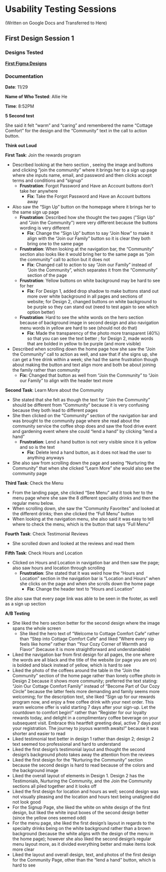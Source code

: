 # Usability Testing Sessions 
(Written on Google Docs and Transferred to Here)

## First Design Session 1

### Designs Tested
**[First Figma Designs](First_Figma_Designs.md)**

### Documentation

**Date**: 11/29

**Name of Who Tested**: Allie He

**Time**: 8:52PM

**5 Second test**

She said it felt “warm” and “caring” and remembered the name “Cottage Comfort” for the design and the “Community” text in the call to action button. 

**Think out Loud** 

**First Task**: Join the rewards program

* Described looking at the hero section , seeing the image and buttons and clicking “join the community” where it brings her to a sign up page where she inputs name, email, and password and then clicks accept terms and conditions and “signup”
  * **Frustration**: Forgot Password and Have an Account buttons don’t take her anywhere
    * **Fix**: Take the Forgot Password and Have an Account buttons away
* Also saw the “Sign Up” button on the homepage where it brings her to the same sign up page
   * **Frustration**: Described how she thought the two pages ("Sign Up" and "Join the Community") were very different because the buttons wording is very different
     * **Fix**: Change the “Sign Up” button to say “Join Now” to make it align with the “Join our Family” button so it is clear they both bring one to the same page
  * **Frustration**: When looking at the navigation bar, the “Community” section also looks like it would bring her to the same page as “join the community” call to action but it does not
     * **Fix**: Changed call to action to say “Join our Family” instead of “Join the Community”, which separates it from the “Community” section of the page
  * **Frustration**: Yellow buttons on white background may be hard to see for her
     * **Fix**: For Design 1, added drop shadow to make buttons stand out more over white background in all pages and sections of website; for Design 2, changed buttons on white background to be purple so they can stand out (need to test again to see which option better)
  * **Frustration**: Hard to see the white words on the hero section because of background image in second design and also navigation menu words in yellow are hard to see (should not do that)
     * **Fix**: Made the transparency of the photo more transparent (40%) so that you can see the text better ; for Design 2, made words that are bolded in yellow to be purple (and more visible)
* Described when scrolling down the home page how she saw the “Join the Community” call to action as well, and saw that if she signs up, she can get a free drink within a week; she had the same frustration though about making the button and text align more and both be about joining the family rather than community
  * **Fix:** Changed that button as well from “Join the Community” to “Join our Family” to align with the header text more 

**Second Task**: Learn More about the Community

* She stated that she felt as though the text for “Join the Community” should be different from “Community” because it is very confusing because they both lead to different pages
* She then clicked on the “Community” section of the navigation bar and was brought to the community page where she read about the community service the coffee shop does and saw the food drive event and gardening event where she could “lend a hand” by clicking “lend a hand”
  * **Frustration**: Lend a hand button is not very visible since it is yellow and so is the text
    * **Fix**: Delete lend a hand button, as it does not lead the user to anything anyways
* She also saw from scrolling down the page and seeing “Nurturing the Community” that when she clicked “Learn More” she would also see the community page

**Third Task**: Check the Menu

* From the landing page, she clicked “See Menu” and it took her to the menu page where she saw the 8 different speciality drinks and then the regular menu below.
* When scrolling down, she saw the “Community Favorites” and looked at the different drinks; then she clicked the “Full Menu” button
* When looking at the navigation menu, she also said it was easy to tell where to check the menu, which is the button that says “Full Menu”

**Fourth Task**: Check Testimonial Reviews

* She scrolled down and looked at the reviews and read them

**Fifth Task**: Check Hours and Location

* Clicked on Hours and Location in navigation bar and then saw the page; also saw hours and location through scrolling
  * **Frustration**: She stated that it was weird how the “Hours and Location” section in the navigation bar is “Location and Hours” when she clicks on the page and when she scrolls down the home page
    * **Fix**: Change the header text to “Hours and Location”

She also saw that every page link was able to be seen in the footer, as well as a sign up section 

**A/B Testing**

* She liked the hero section better for the second design where the image spans the whole screen
  * She liked the hero text of “Welcome to Cottage Comfort Cafe” rather than “Step into Cottage Comfort Cafe” and liked “Where every sip feels like home” rather than “Your Cozy Corner of Warmth and Flavor” (because it is more straightforward and understandable)
* Liked the navigation bar from first design for all pages, the one where the words are all black and the title of the website (or page you are on) is bolded and black instead of yellow, which is hard to see
* Liked the photo of the coffees around the table in the “Join the Community” section of the home page rather than lonely coffee photo in Design 2 because it shows more community; preferred the text stating: “Join Our Cottage Comfort Family” instead of “Become Part of Our Cozy Circle” because the latter feels more demanding and family seems more welcoming; for the description text, she liked “Sign up for our rewards program now, and enjoy a free coffee drink with your next order. This warm welcome offer is valid starting 7 days after your sign-up. Let the countdown to comfort begin!” rather than “Register for our loyalty rewards today, and delight in a complimentary coffee beverage on your subsequent visit. Embrace this heartfelt greeting deal, active 7 days post your registration. The journey to joyous warmth awaits!” because it was shorter and easier to read
* Liked testimonial text better in design 1 rather than design 2; design 2 text seemed too professional and hard to understand 
* Liked the first design’s testimonial layout and thought the second design’s background photo takes away the attention from the reviews
* Liked the first design for the “Nurturing the Community” section because the second design is hard to read because of the colors and the background image
* Liked the overall layout of elements in Design 1. Design 2 has the Testimonials, Nurturing the Community, and the Join the Community sections all piled together and it looks off
* Liked the first design for location and hours as well; second design was not visually pleasing and the location and hours text being unaligned did not look good
* For the Signup Page, she liked the white on white design of the first design, but liked the white input boxes of the second design better (since the yellow ones seemed odd)
* For the menu page, she liked the first design’s layout in regards to the specialty drinks being on the white background rather than a brown background (because the white aligns with the design of the menu in the home page); however she also liked the second design’s regular menu layout more, as it divided everything better and make items look more clear
* Liked the layout and overall design, text, and photos of the first design for the Community Page, other than the “lend a hand” button, which is hard to see
